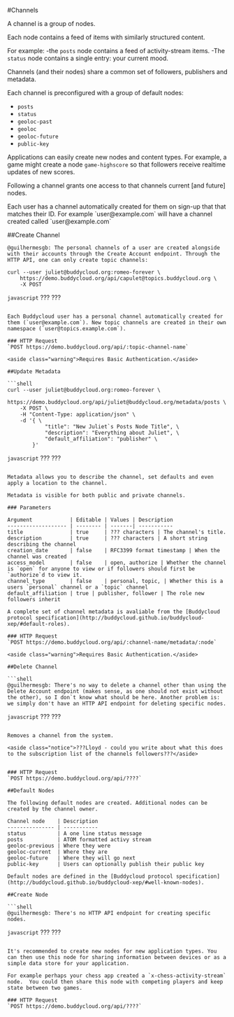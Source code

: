 #Channels

A channel is a group of nodes.

Each node contains a feed of items with similarly structured content.

For example:
-the `posts` node contains a feed of activity-stream items.
-The `status` node contains a single entry:  your current mood.

Channels (and their nodes) share a common set of followers, publishers and metadata.

Each channel is preconfigured with a group of default nodes:
* `posts`
* `status`
* `geoloc-past`
* `geoloc`
* `geoloc-future`
* `public-key`

Applications can easily create new nodes and content types. For example, a game might create a node `game-highscore` so that followers receive realtime updates of new scores.

Following a channel grants one access to that channels current [and future] nodes. 

<aside>Each user has a channel automatically created for them on sign-up that that matches their ID. For example `user@example.com` will have a channel created called `user@example.com`</aside>

##Create Channel

```shell
@guilhermesgb: The personal channels of a user are created alongside with their accounts through the Create Account endpoint. Through the HTTP API, one can only create topic channels:

curl --user juliet@buddycloud.org:romeo-forever \
    https://demo.buddycloud.org/api/capulet@topics.buddycloud.org \
    -X POST
```

```javascript```
???
???
```

Each Buddycloud user has a personal channel automatically created for them (`user@example.com`). New topic channels are created in their own namespace (`user@topics.example.com`).

### HTTP Request
`POST https://demo.buddycloud.org/api/:topic-channel-name`

<aside class="warning">Requires Basic Authentication.</aside>

##Update Metadata

```shell
curl --user juliet@buddycloud.org:romeo-forever \
    https://demo.buddycloud.org/api/juliet@buddycloud.org/metadata/posts \
    -X POST \
    -H "Content-Type: application/json" \
    -d '{ \
            "title": "New Juliet`s Posts Node Title", \
            "description": "Everything about Juliet", \
            "default_affiliation": "publisher" \
        }'
```

```javascript```
???
???
```

Metadata allows you to describe the channel, set defaults and even apply a location to the channel.

Metadata is visible for both public and private channels.

### Parameters

Argument            | Editable | Values | Description
------------------- | -------- | -------| -----------
title               | true     | ??? characters | The channel's title.
description         | true     | ??? characters | A short string describing the channel 
creation_date       | false    | RFC3399 format timestamp | When the channel was created
access_model        | false    | open, authorize | Whether the channel is `open` for anyone to view or if followers should first be `authorize`d to view it.
channel_type        | false    | personal, topic, | Whether this is a users `personal` channel or a `topic` channel
default_affiliation | true | publisher, follower | The role new followers inherit

A complete set of channel metadata is avaliable from the [Buddycloud protocol specification](http://buddycloud.github.io/buddycloud-xep/#default-roles). 

### HTTP Request
`POST https://demo.buddycloud.org/api/:channel-name/metadata/:node`

<aside class="warning">Requires Basic Authentication.</aside>

##Delete Channel

```shell
@guilhermesgb: There's no way to delete a channel other than using the Delete Account endpoint (makes sense, as one should not exist without the other), so I don`t know what should be here. Another problem is: we simply don't have an HTTP API endpoint for deleting specific nodes.
```

```javascript```
???
???
```

Removes a channel from the system. 

<aside class="notice">???Lloyd - could you write about what this does to the subscription list of the channels followers???</aside>


### HTTP Request
`POST https://demo.buddycloud.org/api/????`

##Default Nodes

The following default nodes are created. Additional nodes can be created by the channel owner.

Channel node    | Description 
--------------- | -----------
status          | A one line status message 
posts           | ATOM formatted activy stream 
geoloc-previous | Where they were              
geoloc-current  | Where they are              
geoloc-future   | Where they will go next   
public-key      | Users can optionally publish their public key

Default nodes are defined in the [Buddycloud protocol specification](http://buddycloud.github.io/buddycloud-xep/#well-known-nodes).

##Create Node

```shell
@guilhermesgb: There's no HTTP API endpoint for creating specific nodes.
```

```javascript```
???
???
```

It's recommended to create new nodes for new application types. You can then use this node for sharing information between devices or as a simple data store for your application.

For example perhaps your chess app created a `x-chess-activity-stream` node.  You could then share this node with competing players and keep state between two games.

### HTTP Request
`POST https://demo.buddycloud.org/api/????`
